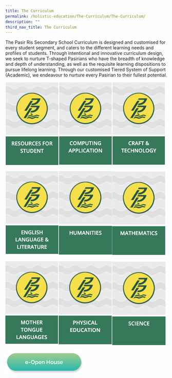 ```yaml
---
title: The Curriculum
permalink: /holistic-education/The-Curriculum/The-Curriculum/
description: ""
third_nav_title: The Curriculum
---
```

The Pasir Ris Secondary School Curriculum is designed and customised for every student segment, and caters to the different learning needs and profiles of students. Through intentional and innovative curriculum design, we seek to nurture T-shaped Pasirians who have the breadth of knowledge and depth of understanding, as well as the requisite learning dispositions to pursue lifelong learning. Through our customised Tiered System of Support (Academic), we endeavour to nurture every Pasirian to their fullest potential.

<a href="/holistic-education/The-Curriculum/Resources-For-Student/"><img src="/images/resources.png" style="width:33%;float:left"></a>
<a href="/holistic-education/The-Curriculum/Computer-Application/"><img src="/images/computing.png" style="width:33%;float:left"></a>
<a href="/holistic-education/The-Curriculum/Craft-and-Technology/"><img src="/images/craft.png" style="width:33%"></a>

<a href="/holistic-education/The-Curriculum/English-Language-and-Literature/"><img src="/images/englishlit.png" style="width:33%;float:left"></a>
<a href="/holistic-education/The-Curriculum/Humanities/"><img src="/images/humanities.png" style="width:33%;float:left"></a>
<a href="/holistic-education/The-Curriculum/Mathematics/"><img src="/images/mathematics.png" style="width:33%"></a>
		 
<a href="/holistic-education/The-Curriculum/Mother-Tongue-Languages/"><img src="/images/mothertongue.png" style="width:33%;float:left"></a>
<a href="/holistic-education/The-Curriculum/Physical-Education/"><img src="/images/physicaledu.png" style="width:33%;float:left"></a>
<a href="/holistic-education/The-Curriculum/Science/"><img src="/images/science.png" style="width:33%"></a>

<a href="/e-open-house/e-open-house/"><img src="/images/Button/eopenhouse.png" style="width:48%"></a>